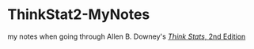 # ThinkStat2-MyNotes
my notes when going through Allen B. Downey's [*Think Stats*, 2nd Edition](http://greenteapress.com/thinkstats2/index.html)
